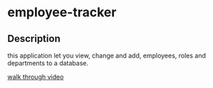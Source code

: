 # employee-tracker


## Description 

this application let you view, change and add, employees, roles and departments to a database. 


[walk through video](https://drive.google.com/file/d/1IRyc5GPDf-9zPG1rtTZvIA2dlG5BAjXT/view)